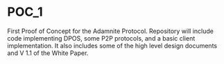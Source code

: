 # POC_1
First Proof of Concept for the Adamnite Protocol. Repository will include code implementing DPOS, some P2P protocols, and a basic client implementation. It also includes some of the high level design documents and V 1.1 of the White Paper.

